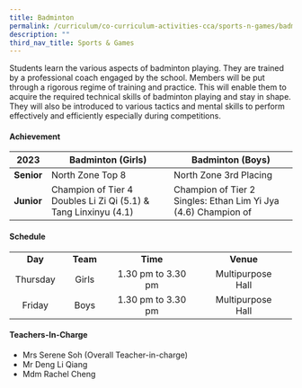 ```yaml
---
title: Badminton
permalink: /curriculum/co-curriculum-activities-cca/sports-n-games/badminton/
description: ""
third_nav_title: Sports & Games
---
```

<p>Students learn the various aspects of badminton playing. They are trained by a professional coach engaged by the school. Members will be put through a rigorous regime of training and practice. This will enable them to acquire the required technical skills of badminton playing and stay in shape. They will also be introduced to various tactics and mental skills to perform effectively and efficiently especially during competitions.</p>

<h4><strong>Achievement</strong></h4>


| 2023 | Badminton (Girls) | Badminton (Boys) |
| -------- | -------- | -------- |
| **Senior**     | North Zone Top 8     | North Zone 3rd Placing     |
| **Junior**     | Champion of Tier 4 Doubles Li Zi Qi (5.1) &amp; Tang Linxinyu (4.1)   | Champion of Tier 2 Singles: Ethan Lim Yi Jya (4.6)  Champion of   |


<h4><strong>Schedule</strong></h4>
<table>
<tbody>
<tr>
<td style="text-align: center;" width="76"><strong>Day</strong></td>
<td style="text-align: center;" width="68"><strong>Team</strong></td>
<td style="text-align: center;" width="139"><strong>Time</strong></td>
<td style="text-align: center;" width="156"><strong>Venue</strong></td>
</tr>
<tr>
<td style="text-align: center;" width="76">Thursday</td>
<td style="text-align: center;" width="68">Girls</td>
<td style="text-align: center;" width="139">1.30 pm to 3.30 pm</td>
<td style="text-align: center;" width="156">Multipurpose<br>Hall</td>
</tr>
<tr>
<td style="text-align: center;" width="76">Friday</td>
<td style="text-align: center;" width="68">Boys</td>
<td style="text-align: center;" width="139">1.30 pm to 3.30 pm</td>
<td style="text-align: center;" width="156">Multipurpose<br>Hall</td>
</tr>
</tbody>
</table>
<h4><strong>Teachers-In-Charge</strong></h4>
<ul>
<li>Mrs Serene Soh (Overall Teacher-in-charge)</li>
<li>Mr Deng Li Qiang</li>
<li>Mdm Rachel Cheng</li>
</ul>